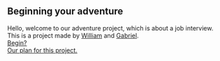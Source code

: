 ## Beginning your adventure
Hello, welcome to our adventure project, which is about a job interview.  
This is a project made by [William](https://github.com/williaml4292) and [Gabriel](https://github.com/gabrielm7281).  
[Begin?](adventure/alarm.html)  
[Our plan for this project.](https://docs.google.com/drawings/d/1FX4JvXLV1V0SfsQjKiJK7QvoZV7-quYrweXJW4zMxMI/edit?ths=true&pli=1)  
